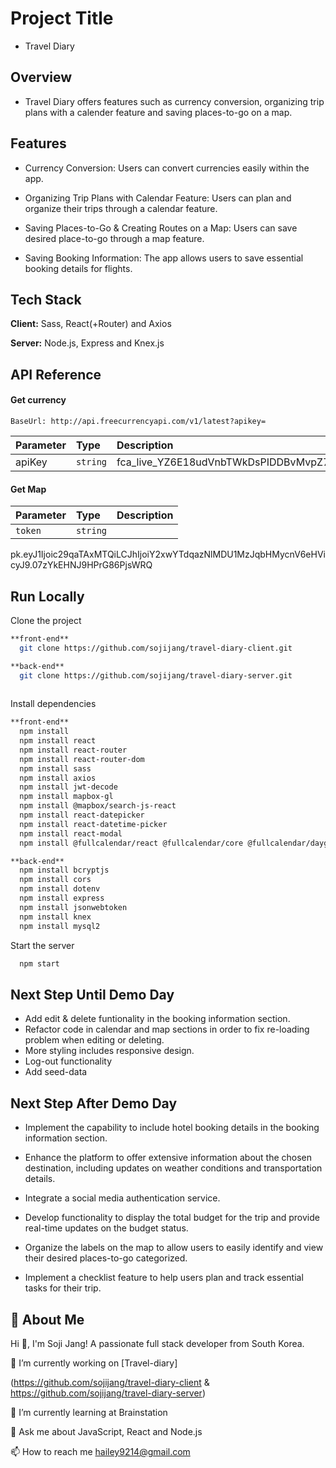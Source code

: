 
# Project Title

- Travel Diary

## Overview

- Travel Diary offers features such as currency conversion, organizing trip plans with a calender feature and saving places-to-go on a map.


## Features

- Currency Conversion:
  Users can convert currencies easily within the app.

- Organizing Trip Plans with Calendar Feature:
  Users can plan and organize their trips through a calendar feature.

- Saving Places-to-Go & Creating Routes on a Map:
  Users can save desired place-to-go through a map feature.

- Saving Booking Information:
  The app allows users to save essential booking details for flights.


## Tech Stack

**Client:** Sass, React(+Router) and Axios

**Server:** Node.js, Express and Knex.js


## API Reference

#### Get currency

```http
BaseUrl: http://api.freecurrencyapi.com/v1/latest?apikey=
```

| Parameter | Type     | Description                |
| :-------- | :------- | :------------------------- |
| apiKey | `string` | fca_live_YZ6E18udVnbTWkDsPIDDBvMvpZ7iNAeTIdzbUi5T |

#### Get Map



| Parameter | Type     | Description                       |
| :-------- | :------- | :-------------------------------- |
| `token`      | `string` | 
pk.eyJ1Ijoic29qaTAxMTQiLCJhIjoiY2xwYTdqazNlMDU1MzJqbHMycnV6eHVicyJ9.07zYkEHNJ9HPrG86PjsWRQ



## Run Locally

Clone the project

```bash
**front-end**
  git clone https://github.com/sojijang/travel-diary-client.git

**back-end**
  git clone https://github.com/sojijang/travel-diary-server.git
  
```

Install dependencies

```bash
**front-end**
  npm install
  npm install react
  npm install react-router
  npm install react-router-dom
  npm install sass
  npm install axios
  npm install jwt-decode
  npm install mapbox-gl
  npm install @mapbox/search-js-react
  npm install react-datepicker
  npm install react-datetime-picker
  npm install react-modal
  npm install @fullcalendar/react @fullcalendar/core @fullcalendar/daygrid @fullcalendar/interaction

**back-end**
  npm install bcryptjs
  npm install cors
  npm install dotenv
  npm install express
  npm install jsonwebtoken
  npm install knex
  npm install mysql2
```

Start the server

```bash
  npm start
```


## Next Step Until Demo Day

- Add edit & delete funtionality in the booking information section.
- Refactor code in calendar and map sections in order to fix re-loading problem when editing or deleting.
- More styling includes responsive design.
- Log-out functionality
- Add seed-data

## Next Step After Demo Day

- Implement the capability to include hotel booking details in the booking information section.

- Enhance the platform to offer extensive information about the chosen destination, including updates on weather conditions and transportation details.

- Integrate a social media authentication service.

- Develop functionality to display the total budget for the trip and provide real-time updates on the budget status.

- Organize the labels on the map to allow users to easily identify and view their desired places-to-go categorized.

- Implement a checklist feature to help users plan and track essential tasks for their trip.
## 🚀 About Me
Hi 👋, I'm Soji Jang!
A passionate full stack developer from South Korea.

🔭 I’m currently working on [Travel-diary]

(https://github.com/sojijang/travel-diary-client & https://github.com/sojijang/travel-diary-server)

🌱 I’m currently learning at Brainstation

💬 Ask me about JavaScript, React and Node.js

📫 How to reach me hailey9214@gmail.com


